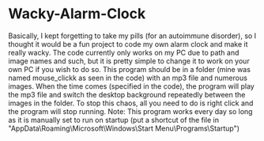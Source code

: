 # Wacky-Alarm-Clock
Basically, I kept forgetting to take my pills (for an autoimmune disorder), so I thought it would be a fun project to code my own alarm clock and make it really wacky.
The code currently only works on my PC due to path and image names and such, but it is pretty simple to change it to work on your own PC if you wish to do so.
This program should be in a folder (mine was named mouse_clickk as seen in the code) with an mp3 file and numerous images. When the time comes (specified in the code), the program will play the mp3 file and switch the desktop background repeatedly between the images in the folder. To stop this chaos, all you need to do is right click and the  program will stop running.
Note: This program works every day so long as it is manually set to run on startup (put a shortcut of the file in "AppData\Roaming\Microsoft\Windows\Start Menu\Programs\Startup")
